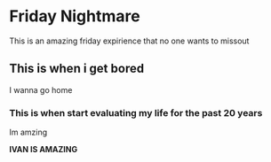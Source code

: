 # Friday Nightmare
This is an amazing friday expirience that no one wants to missout


## This is when i get bored

I wanna go home

### This is when start evaluating my life for the past 20 years

Im amzing


**IVAN IS AMAZING**


